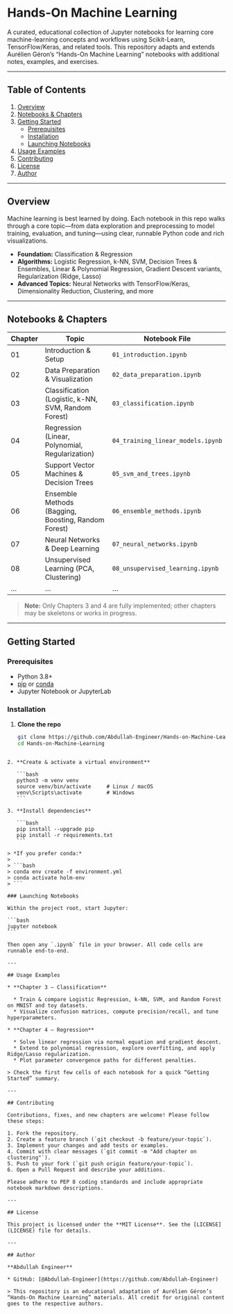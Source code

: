 # Hands-On Machine Learning

A curated, educational collection of Jupyter notebooks for learning core machine-learning concepts and workflows using Scikit-Learn, TensorFlow/Keras, and related tools. This repository adapts and extends Aurélien Géron’s “Hands-On Machine Learning” notebooks with additional notes, examples, and exercises.

---

## Table of Contents

1. [Overview](#overview)  
2. [Notebooks & Chapters](#notebooks--chapters)  
3. [Getting Started](#getting-started)  
   - [Prerequisites](#prerequisites)  
   - [Installation](#installation)  
   - [Launching Notebooks](#launching-notebooks)  
4. [Usage Examples](#usage-examples)  
5. [Contributing](#contributing)  
6. [License](#license)  
7. [Author](#author)  

---

## Overview

Machine learning is best learned by doing. Each notebook in this repo walks through a core topic—from data exploration and preprocessing to model training, evaluation, and tuning—using clear, runnable Python code and rich visualizations.

- **Foundation:** Classification & Regression  
- **Algorithms:** Logistic Regression, k-NN, SVM, Decision Trees & Ensembles, Linear & Polynomial Regression, Gradient Descent variants, Regularization (Ridge, Lasso)  
- **Advanced Topics:** Neural Networks with TensorFlow/Keras, Dimensionality Reduction, Clustering, and more  

---

## Notebooks & Chapters

| Chapter | Topic                                              | Notebook File                                          |
|---------|----------------------------------------------------|--------------------------------------------------------|
| 01      | Introduction & Setup                               | `01_introduction.ipynb`                                |
| 02      | Data Preparation & Visualization                   | `02_data_preparation.ipynb`                            |
| 03      | Classification (Logistic, k-NN, SVM, Random Forest)| `03_classification.ipynb`                              |
| 04      | Regression (Linear, Polynomial, Regularization)    | `04_training_linear_models.ipynb`                      |
| 05      | Support Vector Machines & Decision Trees           | `05_svm_and_trees.ipynb`                               |
| 06      | Ensemble Methods (Bagging, Boosting, Random Forest)| `06_ensemble_methods.ipynb`                            |
| 07      | Neural Networks & Deep Learning                    | `07_neural_networks.ipynb`                             |
| 08      | Unsupervised Learning (PCA, Clustering)            | `08_unsupervised_learning.ipynb`                       |
| …       | …                                                  | …                                                      |

> **Note:** Only Chapters 3 and 4 are fully implemented; other chapters may be skeletons or works in progress.

---

## Getting Started

### Prerequisites

- Python 3.8+  
- [pip](https://pip.pypa.io/) or [conda](https://docs.conda.io/)  
- Jupyter Notebook or JupyterLab  

### Installation

1. **Clone the repo**  
   ```bash
   git clone https://github.com/Abdullah-Engineer/Hands-on-Machine-Learning.git
   cd Hands-on-Machine-Learning
````

2. **Create & activate a virtual environment**

   ```bash
   python3 -m venv venv
   source venv/bin/activate     # Linux / macOS
   venv\Scripts\activate        # Windows
   ```

3. **Install dependencies**

   ```bash
   pip install --upgrade pip
   pip install -r requirements.txt
   ```

> *If you prefer conda:*
>
> ```bash
> conda env create -f environment.yml
> conda activate holm-env
> ```

### Launching Notebooks

Within the project root, start Jupyter:

```bash
jupyter notebook
```

Then open any `.ipynb` file in your browser. All code cells are runnable end-to-end.

---

## Usage Examples

* **Chapter 3 – Classification**

  * Train & compare Logistic Regression, k-NN, SVM, and Random Forest on MNIST and toy datasets.
  * Visualize confusion matrices, compute precision/recall, and tune hyperparameters.

* **Chapter 4 – Regression**

  * Solve linear regression via normal equation and gradient descent.
  * Extend to polynomial regression, explore overfitting, and apply Ridge/Lasso regularization.
  * Plot parameter convergence paths for different penalties.

> Check the first few cells of each notebook for a quick “Getting Started” summary.

---

## Contributing

Contributions, fixes, and new chapters are welcome! Please follow these steps:

1. Fork the repository.
2. Create a feature branch (`git checkout -b feature/your-topic`).
3. Implement your changes and add tests or examples.
4. Commit with clear messages (`git commit -m "Add chapter on clustering"`).
5. Push to your fork (`git push origin feature/your-topic`).
6. Open a Pull Request and describe your additions.

Please adhere to PEP 8 coding standards and include appropriate notebook markdown descriptions.

---

## License

This project is licensed under the **MIT License**. See the [LICENSE](LICENSE) file for details.

---

## Author

**Abdullah Engineer**

* GitHub: [@Abdullah-Engineer](https://github.com/Abdullah-Engineer)

> This repository is an educational adaptation of Aurélien Géron’s “Hands-On Machine Learning” materials. All credit for original content goes to the respective authors.
